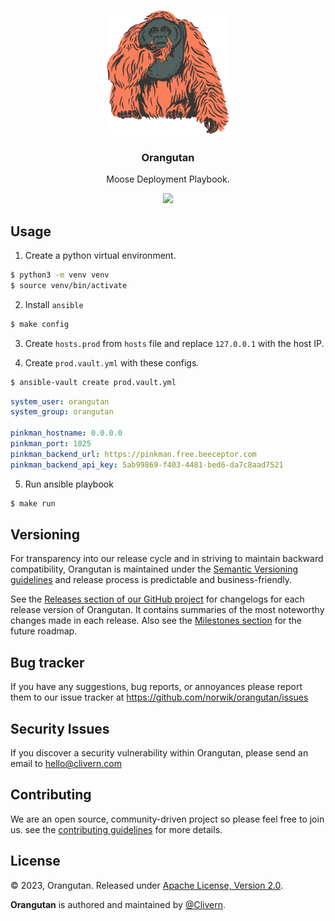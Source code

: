 <p align="center">
    <img alt="Orangutan Logo" src="/static/logo.png?v=0.1.0" height="200" />
    <h3 align="center">Orangutan</h3>
    <p align="center">Moose Deployment Playbook.</p>
    <p align="center">
        <a href="https://github.com/Norwik/Orangutan/actions/workflows/build.yml">
            <img src="https://github.com/Norwik/Orangutan/actions/workflows/build.yml/badge.svg"/>
        </a>
    </p>
</p>


## Usage

1. Create a python virtual environment.

```zsh
$ python3 -m venv venv
$ source venv/bin/activate
```

2. Install `ansible`

```zsh
$ make config
```

3. Create `hosts.prod` from `hosts` file and replace `127.0.0.1` with the host IP.

4. Create `prod.vault.yml` with these configs.

```zsh
$ ansible-vault create prod.vault.yml
```

```yaml
system_user: orangutan
system_group: orangutan

pinkman_hostname: 0.0.0.0
pinkman_port: 1025
pinkman_backend_url: https://pinkman.free.beeceptor.com
pinkman_backend_api_key: 5ab99869-f403-4481-bed6-da7c8aad7521
```

5. Run ansible playbook

```zsh
$ make run
```

## Versioning

For transparency into our release cycle and in striving to maintain backward compatibility, Orangutan is maintained under the [Semantic Versioning guidelines](https://semver.org/) and release process is predictable and business-friendly.

See the [Releases section of our GitHub project](https://github.com/norwik/orangutan/releases) for changelogs for each release version of Orangutan. It contains summaries of the most noteworthy changes made in each release. Also see the [Milestones section](https://github.com/norwik/orangutan/milestones) for the future roadmap.


## Bug tracker

If you have any suggestions, bug reports, or annoyances please report them to our issue tracker at https://github.com/norwik/orangutan/issues


## Security Issues

If you discover a security vulnerability within Orangutan, please send an email to [hello@clivern.com](mailto:hello@clivern.com)


## Contributing

We are an open source, community-driven project so please feel free to join us. see the [contributing guidelines](CONTRIBUTING.md) for more details.


## License

© 2023, Orangutan. Released under [Apache License, Version 2.0](https://www.apache.org/licenses/LICENSE-2.0).

**Orangutan** is authored and maintained by [@Clivern](https://github.com/Clivern).
